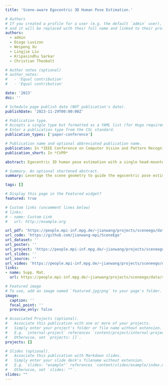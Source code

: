 ```yaml
---
title: 'Scene-aware Egocentric 3D Human Pose Estimation.'

# Authors
# If you created a profile for a user (e.g. the default `admin` user), write the username (folder name) here
# and it will be replaced with their full name and linked to their profile.
authors:
  - admin
  - Diogo Luvizon
  - Weipeng Xu
  - Lingjie Liu
  - Kripasindhu Sarkar
  - Christian Theobalt

# Author notes (optional)
# author_notes:
#   - 'Equal contribution'
#   - 'Equal contribution'

date: '2023'
doi: ''

# Schedule page publish date (NOT publication's date).
publishDate: '2023-11-29T00:00:00Z'

# Publication type.
# Accepts a single type but formatted as a YAML list (for Hugo requirements).
# Enter a publication type from the CSL standard.
publication_types: ['paper-conference']

# Publication name and optional abbreviated publication name.
publication: In *IEEE Conference on Computer Vision and Pattern Recognition*
publication_short: In *CVPR*

abstract: Egocentric 3D human pose estimation with a single head-mounted fisheye camera has recently attracted attention due to its numerous applications in virtual and augmented reality. Existing methods still struggle in challenging poses where the human body is highly occluded or is closely interacting with the scene. To address this issue, we propose a scene-aware egocentric pose estimation method that guides the prediction of the egocentric pose with scene constraints. To this end, we propose an egocentric depth estimation network to predict the scene depth map from a wide-view egocentric fisheye camera while mitigating the occlusion of the human body with a depth-inpainting network. Next, we propose a scene-aware pose estimation network that projects the 2D image features and estimated depth map of the scene into a voxel space and regresses the 3D pose with a V2V network. The voxel-based feature representation provides the direct geometric connection between 2D image features and scene geometry, and further facilitates the V2V network to constrain the predicted pose based on the estimated scene geometry. To enable the training of the aforementioned networks, we also generated a synthetic dataset, called EgoGTA, and an in-the-wild dataset based on EgoPW, called EgoPW-Scene. The experimental results of our new evaluation sequences show that the predicted 3D egocentric poses are accurate and physically plausible in terms of human-scene interaction, demonstrating that our method outperforms the state-of-the-art methods both quantitatively and qualitatively.

# Summary. An optional shortened abstract.
summary: Leverage the scene geometry to guide the egocentric pose estimation.

tags: []

# Display this page in the Featured widget?
featured: true

# Custom links (uncomment lines below)
# links:
# - name: Custom Link
#   url: http://example.org

url_pdf: 'https://people.mpi-inf.mpg.de/~jianwang/projects/sceneego/data/camera_ready.pdf'
url_code: 'https://github.com/jianwang-mpi/SceneEgo'
url_dataset: ''
url_poster: ''
url_project: 'https://people.mpi-inf.mpg.de/~jianwang/projects/sceneego/index.htm'
url_slides: ''
url_source: ''
url_video: 'https://people.mpi-inf.mpg.de/~jianwang/projects/sceneego/data/camera_ready.mp4'
links:
- name: Supp. Mat.
  url: https://people.mpi-inf.mpg.de/~jianwang/projects/sceneego/data/supp_mat.pdf

# Featured image
# To use, add an image named `featured.jpg/png` to your page's folder.
image:
  caption: ''
  focal_point: ''
  preview_only: false

# Associated Projects (optional).
#   Associate this publication with one or more of your projects.
#   Simply enter your project's folder or file name without extension.
#   E.g. `internal-project` references `content/project/internal-project/index.md`.
#   Otherwise, set `projects: []`.
projects: []

# Slides (optional).
#   Associate this publication with Markdown slides.
#   Simply enter your slide deck's filename without extension.
#   E.g. `slides: "example"` references `content/slides/example/index.md`.
#   Otherwise, set `slides: ""`.
slides: ""
---
```


<!-- {{% callout note %}}
Click the _Cite_ button above to demo the feature to enable visitors to import publication metadata into their reference management software.
{{% /callout %}} -->

<!-- {{% callout note %}}
Create your slides in Markdown - click the _Slides_ button to check out the example.
{{% /callout %}} -->

<!-- Add the publication's **full text** or **supplementary notes** here. You can use rich formatting such as including [code, math, and images](https://docs.hugoblox.com/content/writing-markdown-latex/). -->

<!-- <div class="container">
                <video id="vid" width="768" height="432" controls><source src="https://people.mpi-inf.mpg.de/~jianwang/projects/sceneego/data/camera_ready.mp4" type="video/mp4"></video>
				</div> -->
